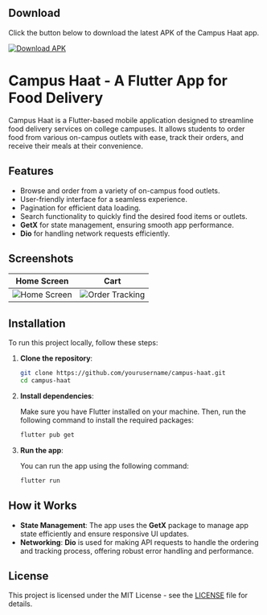 ## Download

Click the button below to download the latest APK of the Campus Haat app.

[![Download APK](https://img.shields.io/badge/Download-APK-blue)](https://drive.google.com/file/d/1BzmYm6rd_YCcCB9w5nmq9VruTH67nCcv/view?usp=sharing)



# Campus Haat - A Flutter App for Food Delivery

Campus Haat is a Flutter-based mobile application designed to streamline food delivery services on
college campuses. It allows students to order food from various on-campus outlets with ease, track
their orders, and receive their meals at their convenience.

## Features

- Browse and order from a variety of on-campus food outlets.
- User-friendly interface for a seamless experience.
- Pagination for efficient data loading.
- Search functionality to quickly find the desired food items or outlets.
- **GetX** for state management, ensuring smooth app performance.
- **Dio** for handling network requests efficiently.

## Screenshots

| Home Screen                                                                 | Cart                                                                           |
|-----------------------------------------------------------------------------|--------------------------------------------------------------------------------|
| ![Home Screen](https://i.postimg.cc/PqgbmJBC/photo-2024-09-27-18-03-18.jpg) | ![Order Tracking](https://i.postimg.cc/hPvrWkbP/photo-2024-09-27-18-03-21.jpg) |

## Installation

To run this project locally, follow these steps:

1. **Clone the repository**:

    ```bash
    git clone https://github.com/yourusername/campus-haat.git
    cd campus-haat
    ```

2. **Install dependencies**:

   Make sure you have Flutter installed on your machine. Then, run the following command to install
   the required packages:

    ```bash
    flutter pub get
    ```

3. **Run the app**:

   You can run the app using the following command:

    ```bash
    flutter run
    ```


## How it Works

- **State Management**: The app uses the **GetX** package to manage app state efficiently and ensure
  responsive UI updates.
- **Networking**: **Dio** is used for making API requests to handle the ordering and tracking
  process, offering robust error handling and performance.

## License

This project is licensed under the MIT License - see the [LICENSE](LICENSE) file for details.
